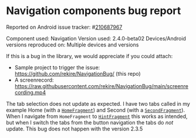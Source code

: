 # Navigation components bug report

Reported on Android issue tracker: #[210687967](https://issuetracker.google.com/issues/210687967)

Component used: Navigation
Version used: 2.4.0-beta02
Devices/Android versions reproduced on: Multiple devices and versions

If this is a bug in the library, we would appreciate if you could attach:
- Sample project to trigger the issue: https://github.com/rekire/NavigationBug/ (this repo)
- A screenrecord: https://raw.githubusercontent.com/rekire/NavigationBug/main/screenrecording.mp4

The tab selection does not update as expected. I have two tabs called in my example Home (with a [`HomeFragment`](app/src/main/java/eu/rekisoft/android/navbug/HomeFragment.kt)) and Second (with a [`SecondFragment`](app/src/main/java/eu/rekisoft/android/navbug/SecondFragment.kt)). When I navigate from `HomeFragment` to [`HintFragment`](app/src/main/java/eu/rekisoft/android/navbug/HintFragment.kt) this works as intended, but when I switch the tabs from the button navigation the tabs do *not* update. This bug does not happen with the version 2.3.5